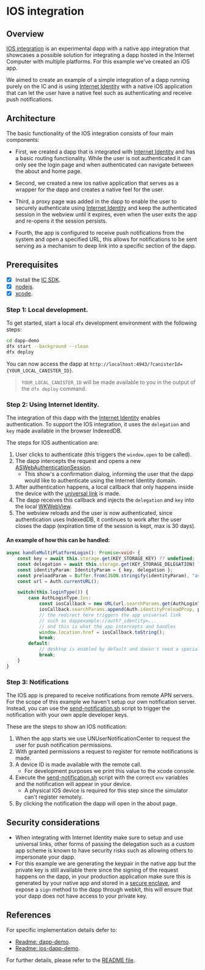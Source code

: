 # IOS integration

## Overview
[IOS integration](https://github.com/dfinity/examples/tree/master/motoko/ios-notifications) is an experimental dapp with a native app integration that showcases a possible solution for integrating a dapp hosted in the Internet Computer with multiple platforms. For this example we've created an iOS app.

We aimed to create an example of a simple integration of a dapp running purely on the IC and is using [Internet Identity](/docs/current/references/ii-spec) with a native iOS application that can let the user have a native feel such as authenticating and receive push notifications.

## Architecture 

The basic functionality of the IOS integration consists of four main components:

- First, we created a dapp that is integrated with [Internet Identity](/docs/current/references/ii-spec) and has a basic routing functionality. While the user is not authenticated it can only see the login page and when authenticated can navigate between the about and home page.

- Second, we created a new ios native application that serves as a wrapper for the dapp and creates a native feel for the user.

- Third, a proxy page was added in the dapp to enable the user to securely authenticate using [Internet Identity](/docs/current/references/ii-spec) and keep the authenticated session in the webview until it expires, even when the user exits the app and re-opens it the session persists.

- Fourth, the app is configured to receive push notifications from the system and open a specified URL, this allows for notifications to be sent serving as a mechanism to deep link into a specific section of the dapp. 

## Prerequisites
- [x] Install the [IC SDK](../developer-docs/setup/install/index.mdx).
- [x] [nodejs](https://nodejs.org/en/download/).
- [x] [xcode](https://apps.apple.com/us/app/xcode/id497799835).

### Step 1: Local development.

To get started, start a local `dfx` development environment with the following steps:

```bash
cd dapp-demo
dfx start --background --clean
dfx deploy
```

You can now access the dapp at `http://localhost:4943/?canisterId={YOUR_LOCAL_CANISTER_ID}`.

> `YOUR_LOCAL_CANISTER_ID` will be made available to you in the output of the `dfx deploy` command.

### Step 2: Using Internet Identity.

The integration of this dapp with the [Internet Identity](https://internetcomputer.org/docs/current/developer-docs/integrations/internet-identity/integrate-identity) enables authentication. To support the IOS integration,  it uses the `delegation` and `key` made available in the browser IndexedDB. 

The steps for IOS authentication are:

1. User clicks to authenticate (this triggers the `window.open` to be called).
2. The dapp intercepts the request and opens a new [ASWebAuthenticationSession](https://developer.apple.com/documentation/authenticationservices/aswebauthenticationsession).
    - This show's a confirmation dialog, informing the user that the dapp would like to authenticate using the Internet Identity domain.
3. After authentication happens, a local callback that only happens inside the device with the [universal link](https://developer.apple.com/documentation/xcode/supporting-universal-links-in-your-app) is made.
4. The dapp receives this callback and injects the `delegation` and `key` into the local [WKWebView](https://developer.apple.com/documentation/webkit/wkwebview).
5. The webview reloads and the user is now authenticated, since authentication uses IndexedDB, it continues to work after the user closes the dapp (expiration time of the session is kept, max is 30 days).

#### An example of how this can be handled:

```ts
async handleMultiPlatformLogin(): Promise<void> {
    const key = await this.storage.get(KEY_STORAGE_KEY) ?? undefined;
    const delegation = await this.storage.get(KEY_STORAGE_DELEGATION) ?? undefined;
    const identityParam: IdentityParam = { key, delegation };
    const preloadParam = Buffer.from(JSON.stringify(identityParam), "ascii").toString("base64");
    const url = Auth.currentURL();

    switch(this.loginType()) {
        case AuthLoginType.Ios:
            const iosCallback = new URL(url.searchParams.get(AuthLoginType.Ios) ?? "");
            iosCallback.searchParams.append(Auth.identityPreloadProp, preloadParam);
            // the redirect here triggers the app universal link
            // such as dappexample://auth?_identity=...
            // and this is what the app intercepts and handles
            window.location.href = iosCallback.toString();
            break;
        default:
            // desktop is enabled by default and doesn't need a special condition
            break;
    }
}
```

### Step 3: Notifications

The IOS app is prepared to receive notifications from remote APN servers. For the scope of this example we haven't setup our own notification server. Instead, you can use the [send-notification.sh](send-notification.sh) script to trigger the notification with your own apple developer keys.

These are the steps to show an IOS notification:

1. When the app starts we use UNUserNotificationCenter to request the user for push notification permissions.
2. With granted permissions a request to register for remote notifications is made.
3. A device ID is made available with the remote call.
    - For development purposes we print this value to the xcode console.
4. Execute the [send-notification.sh](send-notification.sh) script with the correct `env` variables and the notification will appear in your device.
    - A physical IOS device is required for this step since the simulator can't register remotely.
5. By clicking the notification the dapp will open in the about page.

## Security considerations

- When integrating with Internet Identity make sure to setup and use universal links, other forms of passing the delegation such as a custom app scheme is known to have security risks such as allowing others to impersonate your dapp.
-  For this example we are generating the keypair in the native app but the private key is still available there since the signing of the request happens on the dapp, in your production application make sure this is generated by your native app and stored in a [secure enclave](https://developer.apple.com/documentation/security/certificate_key_and_trust_services/keys/protecting_keys_with_the_secure_enclave), and expose a `sign` method to the dapp through webkit, this will ensure that your dapp does not have access to your private key.

## References

For specific implementation details defer to:

- [Readme: dapp-demo](dapp-demo/README.md).
- [Readme: ios-dapp-demo](ios-dapp-demo/README.md).

For further details, please refer to the [README file](https://github.com/dfinity/examples/blob/master/motoko/ios-notifications/README.md).
